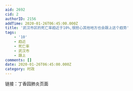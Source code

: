 ```yaml
---
aid: 2692
cid: 2
authorID: 2156
addTime: 2020-01-26T06:45:00.000Z
title: '武汉市区的死亡率趋近于10%,很担心其他地方也会跟上这个趋势'
tags:
    - '10'
    - 趋近
    - 死亡率
    - 武汉市
    - 跟上
comments: []
date: 2020-01-26T06:45:00.000Z
category: 时政
---
```


链接：丁香园肺炎页面
